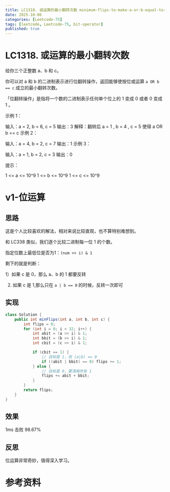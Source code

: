 ```yaml
---
title: LC1318. 或运算的最小翻转次数 minimum-flips-to-make-a-or-b-equal-to-c
date: 2025-10-06
categories: [Leetcode-75]
tags: [leetcode, Leetcode-75, bit-operator]
published: true
---
```


# LC1318. 或运算的最小翻转次数

给你三个正整数 a、b 和 c。

你可以对 a 和 b 的二进制表示进行位翻转操作，返回能够使按位或运算   `a OR b == c`  成立的最小翻转次数。

「位翻转操作」是指将一个数的二进制表示任何单个位上的 1 变成 0 或者 0 变成 1 。

示例 1：

输入：a = 2, b = 6, c = 5
输出：3
解释：翻转后 a = 1 , b = 4 , c = 5 使得 a OR b == c
示例 2：

输入：a = 4, b = 2, c = 7
输出：1
示例 3：

输入：a = 1, b = 2, c = 3
输出：0
 

提示：

1 <= a <= 10^9
1 <= b <= 10^9
1 <= c <= 10^9


# v1-位运算

## 思路

这是个人比较喜欢的解法，相对来说比较直观，也不算特别难想到。

和 LC338 类似，我们逐个比较二进制每一位 1 的个数。

指定位数上最低位是否为1：`(num >> i) & 1`

剩下的就是判断：

1）如果 c 是 0，那么 a、b 的 1 都要反转

2) 如果 c 是 1,那么只在 `a | b == 0` 的时候，反转一次即可

## 实现

```java
class Solution {
    public int minFlips(int a, int b, int c) {
        int flips = 0;
        for (int i = 0; i < 32; i++) {
            int abit = (a >> i) & 1;
            int bbit = (b >> i) & 1;
            int cbit = (c >> i) & 1;

            if (cbit == 1) {
                // 目标是 1，但 (a|b) == 0
                if ((abit | bbit) == 0) flips += 1;
            } else {
                // 目标是 0，要清掉所有 1
                flips += abit + bbit;
            }
        }
        return flips;
    }
}

```

## 效果

1ms 击败 98.67%

## 反思

位运算非常奇妙，值得深入学习。

# 参考资料